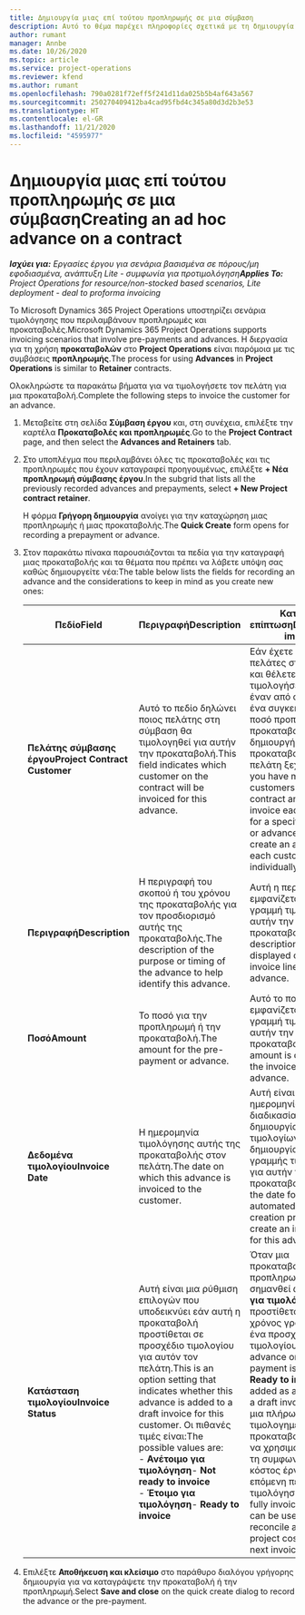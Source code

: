 ```yaml
---
title: Δημιουργία μιας επί τούτου προπληρωμής σε μια σύμβαση
description: Αυτό το θέμα παρέχει πληροφορίες σχετικά με τη δημιουργία μιας προκαταβολής σε μια σύμβαση, ανάλογα με τις ανάγκες.
author: rumant
manager: Annbe
ms.date: 10/26/2020
ms.topic: article
ms.service: project-operations
ms.reviewer: kfend
ms.author: rumant
ms.openlocfilehash: 790a0281f72eff5f241d11da025b5b4af643a567
ms.sourcegitcommit: 250270409412ba4cad95fbd4c345a80d3d2b3e53
ms.translationtype: HT
ms.contentlocale: el-GR
ms.lasthandoff: 11/21/2020
ms.locfileid: "4595977"
---
```

# <a name="creating-an-ad-hoc-advance-on-a-contract"></a><span data-ttu-id="193b2-103">Δημιουργία μιας επί τούτου προπληρωμής σε μια σύμβαση</span><span class="sxs-lookup"><span data-stu-id="193b2-103">Creating an ad hoc advance on a contract</span></span>

<span data-ttu-id="193b2-104">_**Ισχύει για:** Εργασίες έργου για σενάρια βασισμένα σε πόρους/μη εφοδιασμένα, ανάπτυξη Lite - συμφωνία για προτιμολόγηση_</span><span class="sxs-lookup"><span data-stu-id="193b2-104">_**Applies To:** Project Operations for resource/non-stocked based scenarios, Lite deployment - deal to proforma invoicing_</span></span>

<span data-ttu-id="193b2-105">Το Microsoft Dynamics 365 Project Operations υποστηρίζει σενάρια τιμολόγησης που περιλαμβάνουν προπληρωμές και προκαταβολές.</span><span class="sxs-lookup"><span data-stu-id="193b2-105">Microsoft Dynamics 365 Project Operations supports invoicing scenarios that involve pre-payments and advances.</span></span> <span data-ttu-id="193b2-106">Η διεργασία για τη χρήση **προκαταβολών** στο **Project Operations** είναι παρόμοια με τις συμβάσεις **προπληρωμής**.</span><span class="sxs-lookup"><span data-stu-id="193b2-106">The process for using **Advances** in **Project Operations** is similar to **Retainer** contracts.</span></span> 

<span data-ttu-id="193b2-107">Ολοκληρώστε τα παρακάτω βήματα για να τιμολογήσετε τον πελάτη για μια προκαταβολή.</span><span class="sxs-lookup"><span data-stu-id="193b2-107">Complete the following steps to invoice the customer for an advance.</span></span>

1. <span data-ttu-id="193b2-108">Μεταβείτε στη σελίδα **Σύμβαση έργου** και, στη συνέχεια, επιλέξτε την καρτέλα **Προκαταβολές και προπληρωμές**.</span><span class="sxs-lookup"><span data-stu-id="193b2-108">Go to the **Project Contract** page, and then select the **Advances and Retainers** tab.</span></span>
2. <span data-ttu-id="193b2-109">Στο υποπλέγμα που περιλαμβάνει όλες τις προκαταβολές και τις προπληρωμές που έχουν καταγραφεί προηγουμένως, επιλέξτε **+ Νέα προπληρωμή σύμβασης έργου**.</span><span class="sxs-lookup"><span data-stu-id="193b2-109">In the subgrid that lists all the previously recorded advances and prepayments, select **+ New Project contract retainer**.</span></span> 

    <span data-ttu-id="193b2-110">Η φόρμα **Γρήγορη δημιουργία** ανοίγει για την καταχώρηση μιας προπληρωμής ή μιας προκαταβολής.</span><span class="sxs-lookup"><span data-stu-id="193b2-110">The **Quick Create** form opens for recording a prepayment or advance.</span></span>
    
3. <span data-ttu-id="193b2-111">Στον παρακάτω πίνακα παρουσιάζονται τα πεδία για την καταγραφή μιας προκαταβολής και τα θέματα που πρέπει να λάβετε υπόψη σας καθώς δημιουργείτε νέα:</span><span class="sxs-lookup"><span data-stu-id="193b2-111">The table below lists the fields for recording an advance and the considerations to keep in mind as you create new ones:</span></span>

    | <span data-ttu-id="193b2-112">Πεδίο</span><span class="sxs-lookup"><span data-stu-id="193b2-112">Field</span></span> | <span data-ttu-id="193b2-113">Περιγραφή</span><span class="sxs-lookup"><span data-stu-id="193b2-113">Description</span></span> | <span data-ttu-id="193b2-114">Κατάντη επίπτωση</span><span class="sxs-lookup"><span data-stu-id="193b2-114">Downstream impact</span></span> |
    | --- | --- | --- |
    | <span data-ttu-id="193b2-115">**Πελάτης σύμβασης έργου**</span><span class="sxs-lookup"><span data-stu-id="193b2-115">**Project Contract Customer**</span></span> | <span data-ttu-id="193b2-116">Αυτό το πεδίο δηλώνει ποιος πελάτης στη σύμβαση θα τιμολογηθεί για αυτήν την προκαταβολή.</span><span class="sxs-lookup"><span data-stu-id="193b2-116">This field indicates which customer on the contract will be invoiced for this advance.</span></span> | <span data-ttu-id="193b2-117">Εάν έχετε πολλούς πελάτες στη σύμβαση και θέλετε να τιμολογήσετε κάθε έναν από αυτούς για ένα συγκεκριμένο ποσό προπληρωμής ή προκαταβολής, δημιουργήστε μια προκαταβολή για κάθε πελάτη ξεχωριστά.</span><span class="sxs-lookup"><span data-stu-id="193b2-117">If you have multiple customers on the contract and want to invoice each of them for a specific retainer or advance amount, create an advance for each customer individually.</span></span> |
    | <span data-ttu-id="193b2-118">**Περιγραφή**</span><span class="sxs-lookup"><span data-stu-id="193b2-118">**Description**</span></span> | <span data-ttu-id="193b2-119">Η περιγραφή του σκοπού ή του χρόνου της προκαταβολής για τον προσδιορισμό αυτής της προκαταβολής.</span><span class="sxs-lookup"><span data-stu-id="193b2-119">The description of the purpose or timing of the advance to help identify this advance.</span></span> | <span data-ttu-id="193b2-120">Αυτή η περιγραφή εμφανίζεται στη γραμμή τιμολογίου για αυτήν την προκαταβολή.</span><span class="sxs-lookup"><span data-stu-id="193b2-120">This description is displayed on the invoice line for this advance.</span></span> |
    | <span data-ttu-id="193b2-121">**Ποσό**</span><span class="sxs-lookup"><span data-stu-id="193b2-121">**Amount**</span></span> | <span data-ttu-id="193b2-122">Το ποσό για την προπληρωμή ή την προκαταβολή.</span><span class="sxs-lookup"><span data-stu-id="193b2-122">The amount for the pre-payment or advance.</span></span> | <span data-ttu-id="193b2-123">Αυτό το ποσό εμφανίζεται στη γραμμή τιμολογίου για αυτήν την προκαταβολή.</span><span class="sxs-lookup"><span data-stu-id="193b2-123">This amount is displayed on the invoice line for this advance.</span></span> |
    | <span data-ttu-id="193b2-124">**Δεδομένα τιμολογίου**</span><span class="sxs-lookup"><span data-stu-id="193b2-124">**Invoice Date**</span></span> | <span data-ttu-id="193b2-125">Η ημερομηνία τιμολόγησης αυτής της προκαταβολής στον πελάτη.</span><span class="sxs-lookup"><span data-stu-id="193b2-125">The date on which this advance is invoiced to the customer.</span></span> | <span data-ttu-id="193b2-126">Αυτή είναι η ημερομηνία για τη διαδικασία αυτόματης δημιουργίας τιμολογίων για τη δημιουργία μιας γραμμής τιμολογίου για αυτήν την προκαταβολή.</span><span class="sxs-lookup"><span data-stu-id="193b2-126">This is the date for the automated invoice creation process to create an invoice line for this advance.</span></span> |
    | <span data-ttu-id="193b2-127">**Κατάσταση τιμολογίου**</span><span class="sxs-lookup"><span data-stu-id="193b2-127">**Invoice Status**</span></span> | <span data-ttu-id="193b2-128">Αυτή είναι μια ρύθμιση επιλογών που υποδεικνύει εάν αυτή η προκαταβολή προστίθεται σε προσχέδιο τιμολογίου για αυτόν τον πελάτη.</span><span class="sxs-lookup"><span data-stu-id="193b2-128">This is an option setting that indicates whether this advance is added to a draft invoice for this customer.</span></span> <span data-ttu-id="193b2-129">Οι πιθανές τιμές είναι:</span><span class="sxs-lookup"><span data-stu-id="193b2-129">The possible values are:</span></span></br><span data-ttu-id="193b2-130">- **Ανέτοιμο για τιμολόγηση**</span><span class="sxs-lookup"><span data-stu-id="193b2-130">- **Not ready to invoice**</span></span></br><span data-ttu-id="193b2-131">- **Έτοιμο για τιμολόγηση**</span><span class="sxs-lookup"><span data-stu-id="193b2-131">- **Ready to invoice**</span></span> | <span data-ttu-id="193b2-132">Όταν μια προκαταβολή ή προπληρωμή έχει σημανθεί ως **Έτοιμο για τιμολόγηση**, προστίθεται ως χρόνος γραμμής σε ένα προσχέδιο τιμολογίου.</span><span class="sxs-lookup"><span data-stu-id="193b2-132">When an advance or pre-payment is marked as **Ready to invoice**, it is added as a line time on a draft invoice.</span></span> <span data-ttu-id="193b2-133">Μόνο μια πλήρως τιμολογημένη προκαταβολή μπορεί να χρησιμοποιηθεί για τη συμφωνία με το κόστος έργου για την επόμενη περίοδο τιμολόγησης.</span><span class="sxs-lookup"><span data-stu-id="193b2-133">Only a fully invoiced advance can be used to reconcile against project costs for the next invoice period.</span></span> |

4. <span data-ttu-id="193b2-134">Επιλέξτε **Αποθήκευση και κλείσιμο** στο παράθυρο διαλόγου γρήγορης δημιουργία για να καταγράψετε την προκαταβολή ή την προπληρωμή.</span><span class="sxs-lookup"><span data-stu-id="193b2-134">Select **Save and close** on the quick create dialog to record the advance or the pre-payment.</span></span>
